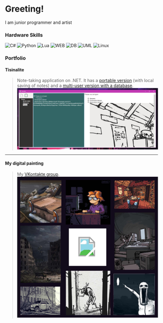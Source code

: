 # Greeting!
I am junior programmer and artist

### Hardware Skills

![C#](https://badgen.net/badge/C%23/.NET%2C%20WPF/222?labelColor=8a00cf)
![Python](https://badgen.net/badge/Python/Flask%2C%20Qt/222?labelColor=00912e)
![Lua](https://badgen.net/badge/Lua/%20/5500ff?labelColor=5500ff)
![WEB](https://badgen.net/badge/WEB/HTML/222?labelColor=aa0000)
![DB](https://badgen.net/badge/Databases/SQL%2C%20MySQL%2C%20MS%20SQL%20Server/222?labelColor=576263)
![UML](https://badgen.net/badge/UML/%20/ac940a?labelColor=ac940a)
![Linux](https://badgen.net/badge/Linux/Bash%2C%20Debian%2C%20Ubuntu%2C%20Arch%20Linux/222?labelColor=000)

### Portfolio
#### Tisinalite
> Note-taking application on .NET. It has a [portable version](https://github.com/Zaraz7/Tisinalite) (with local saving of notes) and a [multi-user version with a database](https://github.com/Zaraz7/Tisinalite-SQL).
![Tisinalite](https://github.com/Zaraz7/Tisinalite/blob/images/images/screenshot0.png)
---
#### My digital painting
> My [VKontakte group](https://vk.com/zaraz_7).
> ![Zaraz7 | Art](https://github.com/Zaraz7/Zaraz7/blob/main/img/art-2021.jpg)
